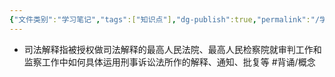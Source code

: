 ```yaml
---
{"文件类别":"学习笔记","tags":["知识点"],"dg-publish":true,"permalink":"/学习笔记/知识点cheese/司法解释/","dgPassFrontmatter":true}
---
```


- 司法解释指被授权做司法解释的最高人民法院、最高人民检察院就审判工作和监察工作中如何具体运用刑事诉讼法所作的解释、通知、批复等 #背诵/概念  